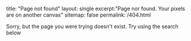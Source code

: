 title: "Page not found"
layout: single
excerpt:"Page nor found. Your pixels are on another canvas"
sitemap: false
permalink: /404.html

Sorry, but the page you were trying doesn't exist. Try using the search below

<script type="text/javascript">
  var GOOG_FIXURL_LANG = 'en';
  var GOOG_FIXURL_SITE = '{{ site.url }}'
</script>
<script type="text/javascript"
  src="//linkhelp.clients.google.com/tbproxy/lh/wm/fixurl.js">
</script>
